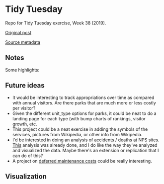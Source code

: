 # Tidy Tuesday
Repo for Tidy Tuesday exercise, Week 38 (2019).

[Original post]()

[Source metadata]()

## Notes  


Some highlights:

## Future ideas

* It would be interesting to track appropriations over time as compared with annual visitors. Are there parks that are much more or less costly per visitor?
* Given the different unit_type options for parks, it could be neat to do a landing page for each type (with bump charts of rankings, visitor growth, etc.
* This project could be a neat exercise in adding the symbols of the services, pictures from Wikipedia, or other info from Wikipedia.
* I'd be interested in doing an analysis of accidents / deaths at NPS sites. [This](https://www.psbr.law/nevada/deaths-in-us-national-parks/) analysis was already done, and I do like the way they've analyzed and visualized the data. Maybe there's an extension or replication that I can do of this?
* A project on [deferred maintenance costs](https://www.nps.gov/subjects/infrastructure/maintenance-backlog.htm) could be really interesting.

## Visualization  

![]()
